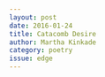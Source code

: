 ```yaml
---
layout: post 
date: 2016-01-24
title: Catacomb Desire
author: Martha Kinkade
category: poetry
issue: edge
---
```

